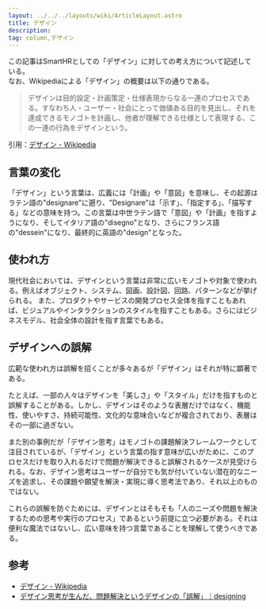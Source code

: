 ```yaml
---
layout: ../../../layouts/wiki/ArticleLayout.astro
title: デザイン
description:
tag: column,デザイン
---
```


この記事はSmartHRとしての「デザイン」に対しての考え方について記述している。  
なお、Wikipediaによる「デザイン」の概要は以下の通りである。

> デザインは目的設定・計画策定・仕様表現からなる一連のプロセスである。すなわち人・ユーザー・社会にとって価値ある目的を見出し、それを達成できるモノゴトを計画し、他者が理解できる仕様として表現する、この一連の行為をデザインという。

引用：[デザイン - Wikipedia](https://ja.wikipedia.org/wiki/%E3%83%87%E3%82%B6%E3%82%A4%E3%83%B3)

## 言葉の変化

「デザイン」という言葉は、広義には「計画」や「意図」を意味し、その起源はラテン語の"designare"に遡り、"Designare"は「示す」、「指定する」、「描写する」などの意味を持つ。この言葉は中世ラテン語で「意図」や「計画」を指すようになり、そしてイタリア語の"disegno"となり、さらにフランス語の"dessein"になり、最終的に英語の"design"となった。

## 使われ方

現代社会においては、デザインという言葉は非常に広いモノゴトや対象で使われる。例えばオブジェクト、システム、図画、設計図、回路、パターンなどが挙げられる。
また、プロダクトやサービスの開発プロセス全体を指すこともあれば、ビジュアルやインタラクションのスタイルを指すこともある。さらにはビジネスモデル、社会全体の設計を指す言葉でもある。

## デザインへの誤解

広範な使われ方は誤解を招くことが多々あるが「デザイン」はそれが特に顕著である。

たとえば、一部の人々はデザインを「美しさ」や「スタイル」だけを指すものと誤解することがある。しかし、デザインはそのような表層だけではなく、機能性、使いやすさ、持続可能性、文化的な意味合いなどが複合されており、表層はその一部に過ぎない。

また別の事例だが「デザイン思考」はモノゴトの課題解決フレームワークとして注目されているが、「デザイン」という言葉の指す意味が広いがために、このプロセスだけを取り入れるだけで問題が解決できると誤解されるケースが見受けられる。なお、デザイン思考はユーザーが自分でも気が付いていない潜在的なニーズを追求し、その課題や願望を解決・実現に導く思考法であり、それ以上のものではない。

これらの誤解を防ぐためには、デザインとはそもそも「人のニーズや問題を解決するための思考や実行のプロセス」であるという前提に立つ必要がある。それは便利な魔法ではないし、広い意味を持つ言葉であることを理解して使うべきである。

## 参考

- [デザイン - Wikipedia](https://ja.wikipedia.org/wiki/%E3%83%87%E3%82%B6%E3%82%A4%E3%83%B3)
- [デザイン思考が生んだ、問題解決というデザインの「誤解」｜designing](view-source:https://designing.jp/what-if-design-isnt-problem-solving)